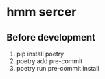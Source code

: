 # hmm sercer

## Before development
1) pip install poetry
2) poetry add pre-commit
3) poetry run pre-commit install
